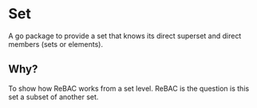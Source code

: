 # Set

A go package to provide a set that knows its direct superset and direct members (sets or elements).

## Why?

To show how ReBAC works from a set level. ReBAC is the question is this set a subset of another set.
